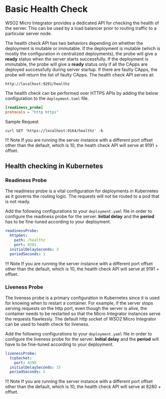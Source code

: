 # Basic Health Check

WSO2 Micro Integrator provides a dedicated API for checking the health of the server. This can be used by a load 
balancer prior to routing traffic to a particular server node.

The health check API has two behaviors depending on whether the deployment is mutable or immutable. If the deployment 
is mutable (which is mostly the configuration in centralized deployments), the probe will give a **ready** status when the 
server starts successfully. If the deployment is immutable, the probe will give a **ready** status only if all the CApps 
are deployed successfully during server startup. If there are faulty CApps, the probe will return the list of faulty CApps. The health check API serves at:

`http://localhost:9201/healthz`

The health check can be performed over HTTPS APIs by adding the below configuration to the `deployment.toml` file.

```toml
[readiness_probe]
protocols = "http https"
```

Sample Request

```curl
curl GET 'https://localhost:9164/healthz' -k
```

!!! Note
    If you are running the server instance with a different port offset other than the default, which is 10, the heath
    check API will serve at 9191 + offset.  

## Health checking in Kubernetes

### Readiness Probe

The readiness probe is a vital configuration for deployments in Kubernetes as it governs the routing logic. The requests 
will not be routed to a pod that is not ready.

Add the following configurations to your `deployment.yaml` file in order to configure the readiness probe for
the server. **Initial delay** and the **period** has to be fine-tuned according to your deployment.

```yaml
readinessProbe:
  httpGet:
    path: /healthz
    port: 9201
  initialDelaySeconds: 3
  periodSeconds: 1
```

!!! Note
    If you are running the server instance with a different port offset other than the default, which is 10, the health
    check API will serve at 9191 + offset.  

### Liveness Probe

The liveness probe is a primary configuration in Kubernetes since it is used for knowing when to restart a container. For 
example, if the server stops serving requests on the http port, even though the server is alive, the container needs to 
be restarted so that the Micro Integrator instances serve the requests flawlessly. The default http socket of WSO2 Micro 
Integrator can be used to health check for liveness.

Add the following configurations to your `deployment.yaml` file in order to configure the liveness probe for
the server. **Initial delay** and the **period** will have to be fine-tuned according to your deployment.

```yaml
livenessProbe:
  tcpSocket:
    port: 8290
  initialDelaySeconds: 15
  periodSeconds: 5
```

!!! Note
    If you are running the server instance with a different port offset other than the default, which is 10, the health
    check API will serve at 8280 + offset.  
